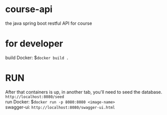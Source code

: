 # course-api
the java spring boot restful API for course
# for developer 
build Docker: $`docker build .`  
# RUN
After that containers is up, in another tab, you'll need to seed the database.  
`http://localhost:8080/seed`  
run Docker: $`docker run -p 8080:8080 <image-name>`  
swagger-ui: `http://localhost:8080/swagger-ui.html`
